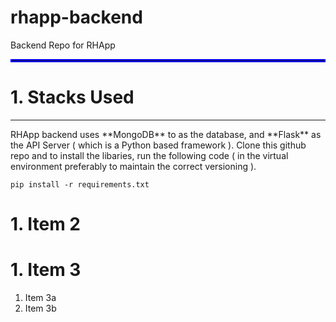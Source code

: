 # rhapp-backend
Backend Repo for RHApp
<hr style="border:2px solid blue"> </hr>

# 1. Stacks Used 
<hr></hr>
RHApp backend uses **MongoDB** to as the database, and **Flask** as the API Server ( which is a Python based framework ). Clone this github repo and to install the libaries, run the following code ( in the virtual environment preferably to maintain the correct versioning ).

<code>pip install -r requirements.txt</code>

# 1. Item 2
# 1. Item 3
   1. Item 3a
   1. Item 3b
